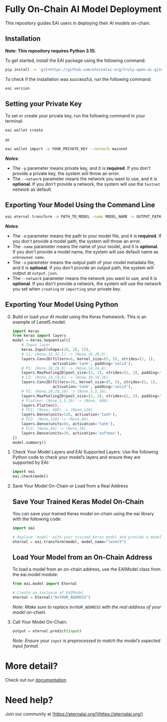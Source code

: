 # Fully On-Chain AI Model Deployment

This repository guides EAI users in deploying their AI models on-chain.

## Installation
**Note: This repository requires Python 3.10.**

To get started, install the EAI package using the following command:

```bash
pip install -e 'git+https://github.com/eternalai-org/truly-open-ai.git#egg=eai&subdirectory=ongoing-research/eternal-keras'
```

To check if the installation was successful, run the following command:

```bash
eai version
```

## Setting your Private Key

To set or create your private key, run the following command in your terminal:

```bash
eai wallet create
```
or
```bash
eai wallet import -p YOUR_PRIVATE_KEY --network mainnet
```

***Notes***:
- The `-p` parameter means private key, and it is **required**. If you don't provide a private key, the system will throw an error.
- The `--network` parameter means the network you want to use, and it is **optional**. If you don't provide a network, the system will use the `testnet` network as default.

## Exporting Your Model Using the Command Line

```bash
eai eternal transform -m PATH_TO_MODEL -name MODEL_NAME -o OUTPUT_PATH --network NETWORK
```

***Notes***: 
- The `-m` parameter means the path to your model file, and it is **required**. If you don't provide a model path, the system will throw an error.
- The `-name` parameter means the name of your model, and it is **optional**. If you don't provide a model name, the system will use default name as ``unknowned name``.
- The `-o` parameter means the output path of your model metadata file, and it is **optional**. If you don't provide an output path, the system will output at ``output.json``.
- The `--network` parameter means the network you want to use, and it is **optional**. If you don't provide a network, the system will use the network you set when `creating` or `importing` your private key.

## Exporting Your Model Using Python

0. Build or load your AI model using the Keras framework. This is an example of Lenet5 model:
    ```python
    import keras
    from keras import layers
    model = keras.Sequential([
        # Input layer
        keras.Input(shape=(28, 28, 1)),
        # C1: (None,32,32,1) -> (None,28,28,6).
        layers.Conv2D(filters=6, kernel_size=(5, 5), strides=(1, 1),
                      activation='tanh', padding='valid'),
        # P1: (None,28,28,6) -> (None,14,14,6).
        layers.MaxPooling2D(pool_size=(2, 2), strides=(2, 2), padding='valid'),
        # C2: (None,14,14,6) -> (None,10,10,16).
        layers.Conv2D(filters=16, kernel_size=(5, 5), strides=(1, 1),
                      activation='tanh', padding='valid'),
        # P2: (None,10,10,16) -> (None,5,5,16).
        layers.MaxPooling2D(pool_size=(2, 2), strides=(2, 2), padding='valid'),
        # Flatten: (None,5,5,16) -> (None, 400).
        layers.Flatten(),
        # FC1: (None, 400) -> (None,120).
        layers.Dense(units=120, activation='tanh'),
        # FC2: (None,120) -> (None,84).
        layers.Dense(units=84, activation='tanh'),
        # FC3: (None,84) -> (None,10).
        layers.Dense(units=10, activation='softmax'),
    ])
    model.summary()
    ```

1. Check Your Model Layers and EAI Supported Layers:
    Use the following Python code to check your model’s layers and ensure they are supported by EAI:
    ```python
    import eai
    eai.check(model)
    ```

2. Save Your Model On-Chain or Load from a Real Address
    ## Save Your Trained Keras Model On-Chain
    You can save your trained Keras model on-chain using the eai library with the following code:
    ```python
    import eai

    # Replace 'model' with your trained Keras model and provide a model name
    eternal = eai.transform(model, model_name="lenet5")
    ``` 
    ## Load Your Model from an On-Chain Address
    To load a model from an on-chain address, use the EAIModel class from the eai.model module:
    ```python
    from eai.model import Eternal

    # Create an instance of EAIModel
    eternal = Eternal("0xYOUR_ADDRESS")
    ```
    *Note: Make sure to replace `0xYOUR_ADDRESS` with the real address of your model on-chain.*
3. Call Your Model On-Chain:
    ```python
    output = eternal.predict(input)
    ```
    *Note: Ensure your `input` is preprocessed to match the model’s expected input format.*
    
# More detail?

Check out our [documentation](https://docs.eternalai.org/eternal-ai/eternals/what-are-eternals)

# Need help?

Join our community at [https://eternalai.org/](https://eternalai.org/)